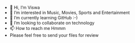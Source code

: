 - 👋 Hi, I’m Viswa
- 👀 I’m interested in Music, Movies, Sports and Entertainment
- 🌱 I’m currently learning GitHub :-)
- 💞️ I’m looking to collaborate on technology
- 📫 How to reach me Hmmm
- Please feel free to send your files for review

<!---
visranva/visranva is a ✨ special ✨ repository because its `README.md` (this file) appears on your GitHub profile.
You can click the Preview link to take a look at your changes.
--->
